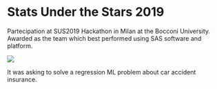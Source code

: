 # Stats Under the Stars 2019
Partecipation at SUS2019 Hackathon in Milan at the Bocconi University. Awarded as the team which best performed using SAS software and platform.

![](sus5.png)

It was asking to solve a regression ML problem about car accident insurance. 
